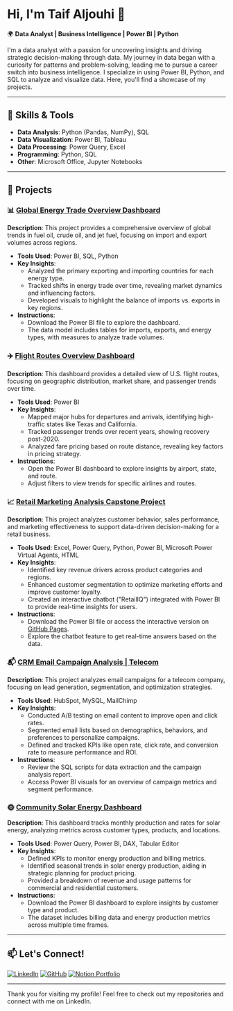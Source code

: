 # Hi, I'm Taif Aljouhi 👋

🌍 **Data Analyst | Business Intelligence | Power BI | Python**

I'm a data analyst with a passion for uncovering insights and driving strategic decision-making through data. My journey in data began with a curiosity for patterns and problem-solving, leading me to pursue a career switch into business intelligence. I specialize in using Power BI, Python, and SQL to analyze and visualize data. Here, you'll find a showcase of my projects.

---

## 🔧 Skills & Tools
- **Data Analysis**: Python (Pandas, NumPy), SQL
- **Data Visualization**: Power BI, Tableau
- **Data Processing**: Power Query, Excel
- **Programming**: Python, SQL
- **Other**: Microsoft Office, Jupyter Notebooks

---

## 📝 Projects

### 📊 [Global Energy Trade Overview Dashboard](https://github.com/username/global-energy-trade-dashboard)
**Description**: This project provides a comprehensive overview of global trends in fuel oil, crude oil, and jet fuel, focusing on import and export volumes across regions.
- **Tools Used**: Power BI, SQL, Python
- **Key Insights**:
  - Analyzed the primary exporting and importing countries for each energy type.
  - Tracked shifts in energy trade over time, revealing market dynamics and influencing factors.
  - Developed visuals to highlight the balance of imports vs. exports in key regions.
- **Instructions**:
  - Download the Power BI file to explore the dashboard.
  - The data model includes tables for imports, exports, and energy types, with measures to analyze trade volumes.

### ✈️ [Flight Routes Overview Dashboard](https://github.com/username/flight-routes-overview)
**Description**: This dashboard provides a detailed view of U.S. flight routes, focusing on geographic distribution, market share, and passenger trends over time.
- **Tools Used**: Power BI
- **Key Insights**:
  - Mapped major hubs for departures and arrivals, identifying high-traffic states like Texas and California.
  - Tracked passenger trends over recent years, showing recovery post-2020.
  - Analyzed fare pricing based on route distance, revealing key factors in pricing strategy.
- **Instructions**:
  - Open the Power BI dashboard to explore insights by airport, state, and route.
  - Adjust filters to view trends for specific airlines and routes.

### 📈 [Retail Marketing Analysis Capstone Project](https://github.com/username/retail-marketing-analysis)
**Description**: This project analyzes customer behavior, sales performance, and marketing effectiveness to support data-driven decision-making for a retail business.
- **Tools Used**: Excel, Power Query, Python, Power BI, Microsoft Power Virtual Agents, HTML
- **Key Insights**:
  - Identified key revenue drivers across product categories and regions.
  - Enhanced customer segmentation to optimize marketing efforts and improve customer loyalty.
  - Created an interactive chatbot ("RetailIQ") integrated with Power BI to provide real-time insights for users.
- **Instructions**:
  - Download the Power BI file or access the interactive version on [GitHub Pages](https://username.github.io/retail-marketing-analysis).
  - Explore the chatbot feature to get real-time answers based on the data.

### 📬 [CRM Email Campaign Analysis | Telecom](https://github.com/username/crm-email-campaign-analysis)
**Description**: This project analyzes email campaigns for a telecom company, focusing on lead generation, segmentation, and optimization strategies.
- **Tools Used**: HubSpot, MySQL, MailChimp
- **Key Insights**:
  - Conducted A/B testing on email content to improve open and click rates.
  - Segmented email lists based on demographics, behaviors, and preferences to personalize campaigns.
  - Defined and tracked KPIs like open rate, click rate, and conversion rate to measure performance and ROI.
- **Instructions**:
  - Review the SQL scripts for data extraction and the campaign analysis report.
  - Access Power BI visuals for an overview of campaign metrics and segment performance.

### 🌞 [Community Solar Energy Dashboard](https://github.com/username/community-solar-dashboard)
**Description**: This dashboard tracks monthly production and rates for solar energy, analyzing metrics across customer types, products, and locations.
- **Tools Used**: Power Query, Power BI, DAX, Tabular Editor
- **Key Insights**:
  - Defined KPIs to monitor energy production and billing metrics.
  - Identified seasonal trends in solar energy production, aiding in strategic planning for product pricing.
  - Provided a breakdown of revenue and usage patterns for commercial and residential customers.
- **Instructions**:
  - Download the Power BI dashboard to explore insights by customer type and product.
  - The dataset includes billing data and energy production metrics across multiple time frames.

---

## 📫 Let's Connect!
[![LinkedIn](https://img.shields.io/badge/LinkedIn-0A66C2?style=for-the-badge&logo=linkedin&logoColor=white)](https://linkedin.com/in/taifabdullahjh)
[![GitHub](https://img.shields.io/badge/GitHub-181717?style=for-the-badge&logo=github&logoColor=white)](https://github.com/taifabdullah-99)
[![Notion Portfolio](https://img.shields.io/badge/Portfolio-000000?style=for-the-badge&logo=notion&logoColor=white)](https://bronze-jupiter-64c.notion.site/Taif-Aljouhi-1361444fe73680fc83e3ec4fd4567c3a)

---

Thank you for visiting my profile! Feel free to check out my repositories and connect with me on LinkedIn.
